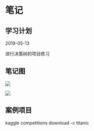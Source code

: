 # 笔记

## 学习计划

2019-05-13

进行决策树的项目练习

## 笔记图

![](https://ws4.sinaimg.cn/large/006tNc79gy1g2yq1jt3uvj316g0u07wh.jpg)

![](https://ws2.sinaimg.cn/large/006tNc79gy1g2yqgo3y7fj315d0u00yz.jpg)

## 案例项目
kaggle competitions download -c titanic

